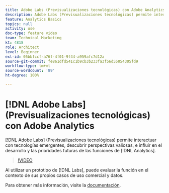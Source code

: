 ```yaml
---
title: Adobe Labs (Previsualizaciones tecnológicas) con Adobe Analytics
description: Adobe Labs (Previsualizaciones tecnológicas) permite interactuar con tecnologías emergentes, descubrir perspectivas valiosas, e influir en el desarrollo y las prioridades futuras de las funciones de Analytics.
feature: Analytics Basics
topics: null
activity: use
doc-type: feature video
team: Technical Marketing
kt: 4818
role: Architect
level: Beginner
exl-id: 05bbfccf-a76f-4f01-9f44-a959afc7d12a
source-git-commit: fe861dfd541c1b9cb3b233fa3f56d55054305fd9
workflow-type: tm+mt
source-wordcount: '89'
ht-degree: 100%

---
```


# [!DNL Adobe Labs] (Previsualizaciones tecnológicas) con Adobe Analytics

[!DNL Adobe Labs] (Previsualizaciones tecnológicas) permite interactuar con tecnologías emergentes, descubrir perspectivas valiosas, e influir en el desarrollo y las prioridades futuras de las funciones de [!DNL Analytics].

>[!VIDEO](https://video.tv.adobe.com/v/32841/?quality=12)

Al utilizar un prototipo de [!DNL Labs], puede evaluar la función en el contexto de sus propios casos de uso comercial y datos.

Para obtener más información, visite la [documentación](https://experienceleague.adobe.com/docs/analytics/analyze/tech-previews/overview.html?lang=es).
